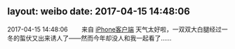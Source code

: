 layout: weibo
date: 2017-04-15 14:48:06
---
<meta name="referrer" content="no-referrer" />

2017-04-15 14:48:06  &nbsp;&nbsp;&nbsp;&nbsp;&nbsp;&nbsp; 来自 <a href="http://app.weibo.com/t/feed/9ksdit" rel="nofollow">iPhone客户端</a>
天气太好啦，一双双大白腿经过一冬的蜇伏又出来诱人了——然而今年却没人和我一起看了…… ​​​
